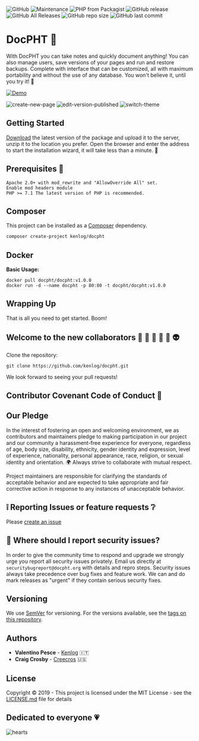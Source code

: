 ![GitHub](https://img.shields.io/github/license/docpht/docpht?style=flat-square)
![Maintenance](https://img.shields.io/maintenance/yes/2019?style=flat-square)
![PHP from Packagist](https://img.shields.io/packagist/php-v/kenlog/docpht?style=flat-square)
![GitHub release](https://img.shields.io/github/release/docpht/docpht?style=flat-square)
![GitHub All Releases](https://img.shields.io/github/downloads/docpht/docpht/total?style=flat-square)
![GitHub repo size](https://img.shields.io/github/repo-size/docpht/docpht?style=flat-square)
![GitHub last commit](https://img.shields.io/github/last-commit/docpht/docpht?style=flat-square)

# DocPHT :bookmark_tabs:

With DocPHT you can take notes and quickly document anything! You can also manage users, save versions of your pages and run and restore backups. Complete with interface that can be customized, all with maximum portability and without
the use of any database. You won't believe it, until you try it! :gem:

[![Demo](https://img.shields.io/static/v1?label=Demo&message=TRY%20DEMO%20VERSION&color=4caf50)](https://demo.docpht.org)

![create-new-page](https://user-images.githubusercontent.com/11728231/61236340-0ecf8900-a738-11e9-8b2a-81b0752fb384.gif)
![edit-version-published](https://user-images.githubusercontent.com/11728231/61236343-10994c80-a738-11e9-88a5-424e72b5fd9f.gif)
![switch-theme](https://user-images.githubusercontent.com/11728231/61236350-12631000-a738-11e9-8259-eb7539d6ca6f.gif)

## Getting Started

[Download](https://github.com/docpht/docpht/releases/latest) the latest version of the package and upload it to the server, unzip it to the location you prefer. Open the browser and enter the address to start the installation wizard, it will take less than a minute. :rocket:

## Prerequisites :electric_plug:

```
Apache 2.0+ with mod_rewrite and "AllowOverride All" set.
Enable mod headers module
PHP >= 7.1 The latest version of PHP is recommended.
```

## Composer 

This project can be installed as a [Composer](https://getcomposer.org/) dependency.

```bash
composer create-project kenlog/docpht
```

## Docker

**Basic Usage:**
```
docker pull docpht/docpht:v1.0.0
docker run -d --name docpht -p 80:80 -t docpht/docpht:v1.0.0
```

## Wrapping Up
That is all you need to get started. Boom! 

## Welcome to the new collaborators :boy: :information_desk_person: :older_man: :angel: :dancer: :alien:
Clone the repository: 
```console 
git clone https://github.com/kenlog/docpht.git
```
We look forward to seeing your pull requests!

## Contributor Covenant Code of Conduct :scroll:
## Our Pledge

In the interest of fostering an open and welcoming environment, we as
contributors and maintainers pledge to making participation in our project and
our community a harassment-free experience for everyone, regardless of age, body
size, disability, ethnicity, gender identity and expression, level of experience,
nationality, personal appearance, race, religion, or sexual identity and
orientation. :earth_africa: Always strive to collaborate with mutual respect.

Project maintainers are responsible for clarifying the standards of acceptable behavior and are expected to take appropriate and fair corrective action in response to any instances of unacceptable behavior.

:grey_exclamation: Reporting Issues or feature requests :grey_question: 
------------
Please [create an issue](https://github.com/kenlog/docpht/issues)

## :bug: Where should I report security issues?
In order to give the community time to respond and upgrade we strongly urge you report all security issues privately. Email us directly at `securitybugreport@docpht.org` with details and repro steps. Security issues always take precedence over bug fixes and feature work. We can and do mark releases as "urgent" if they contain serious security fixes.

## Versioning

We use [SemVer](http://semver.org/) for versioning. For the versions available, see the [tags on this repository](https://github.com/kenlog/docpht/tags). 

## Authors

* **Valentino Pesce** - [Kenlog](https://github.com/kenlog) :it:
* **Craig Crosby** - [Creecros](https://github.com/creecros) :us:

## License

Copyright © 2019 - This project is licensed under the MIT License - see the [LICENSE.md](LICENSE) file for details 

## Dedicated to everyone :heartpulse:
![hearts](https://user-images.githubusercontent.com/11728231/60382009-241c9600-9a5d-11e9-8bd5-c3396e57e5cf.gif)
